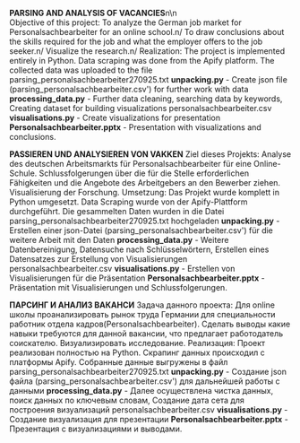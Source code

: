 **PARSING AND ANALYSIS OF VACANCIES**n\n\
Objective of this project: To analyze the German job market for Personalsachbearbeiter for an online school.n/
                        To draw conclusions about the skills required for the job and what the employer offers to the job seeker.n/
                        Visualize the research.n/
Realization: The project is implemented entirely in Python.
            Data scraping was done from the Apify platform. The collected data was uploaded to the file parsing_personalsachbearbeiter270925.txt
            **unpacking.py** - Create json file (parsing_personalsachbearbeiter.csv') for further work with data 
            **processing_data.py** - Further data cleaning, searching data by keywords, Creating dataset for building visualizations personalsachbearbeiter.csv
            **visualisations.py** - Create visualizations for presentation
            **Personalsachbearbeiter.pptx** - Presentation with visualizations and conclusions.


**PASSIEREN UND ANALYSIEREN VON VAKKEN**
Ziel dieses Projekts: Analyse des deutschen Arbeitsmarkts für Personalsachbearbeiter für eine Online-Schule.
                        Schlussfolgerungen über die für die Stelle erforderlichen Fähigkeiten und die Angebote des Arbeitgebers an den Bewerber ziehen.
                        Visualisierung der Forschung.
Umsetzung: Das Projekt wurde komplett in Python umgesetzt.
            Data Scraping wurde von der Apify-Plattform durchgeführt. Die gesammelten Daten wurden in die Datei parsing_personalsachbearbeiter270925.txt hochgeladen
            **unpacking.py** - Erstellen einer json-Datei (parsing_personalsachbearbeiter.csv') für die weitere Arbeit mit den Daten 
            **processing_data.py** - Weitere Datenbereinigung, Datensuche nach Schlüsselwörtern, Erstellen eines Datensatzes zur Erstellung von Visualisierungen personalsachbearbeiter.csv
            **visualisations.py** - Erstellen von Visualisierungen für die Präsentation
            **Personalsachbearbeiter.pptx** - Präsentation mit Visualisierungen und Schlussfolgerungen.


**ПАРСИНГ И АНАЛИЗ ВАКАНСИ**
Задача данного проекта: Для online школы проанализировать рынок труда Германии для специальности работник отдела кадров(Personalsachbearbeiter).
                        Сделать выводы какие навыки требуются для данной вакансии, что предлагает работодатель соискателю.
                        Визуализировать исследование.
Реализация: Проект реализован полностью на Python.
            Скрапинг данных происходил с платформы Apify. Собранные данные выгружены в файл parsing_personalsachbearbeiter270925.txt
            **unpacking.py** - Создание json файла (parsing_personalsachbearbeiter.csv') для дальнейшей работы с данными 
            **processing_data.py** - Далее осуществлена чистка данных, поиск данных по ключевым словам, Создание дата сета для построения визуализаций personalsachbearbeiter.csv
            **visualisations.py** - Создание визуализация для презентации
            **Personalsachbearbeiter.pptx** - Презентация с визуализациями и выводами.
